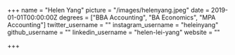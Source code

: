 +++
name = "Helen Yang"
picture = "/images/helenyang.jpeg"
date = 2019-01-01T00:00:00Z
degrees = ["BBA Accounting", "BA Economics", "MPA Accounting"]
twitter_username = ""
instagram_username = "heleinyang"
github_username = ""
linkedin_username = "helen-lei-yang"
website = ""

+++
